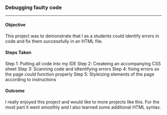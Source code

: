 ### Debugging faulty code
***

#### Objective

This project was to demonstrate that I as a students could identify errors in code and fix them successfully in an HTML file.

#### Steps Taken

Step 1: Putting all code into my IDE
Step 2: Createing an accompanying CSS sheet
Step 3: Scanning code and idtentifying errors
Step 4: fixing errors so the page could function properly
Step 5: Styleizing elements of the page according to instructions

#### Outcome

I really enjoyed this project and would like to more projects like this. For the most part it went smoothly and I also learned some additional HTML syntax.
